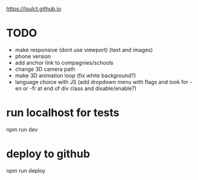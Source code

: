 https://loulct.github.io

# TODO
- make responsive (dont use viewport) (text and images)
- phone version
- add anchor link to compagnies/schools
- change 3D camera path
- make 3D animation loop (fix white background?)
- language choice with JS (add dropdown menu with flags and look for -en or -fr at end of div class and disable/enable?)

# run localhost for tests
npm run dev

# deploy to github
npm run deploy
